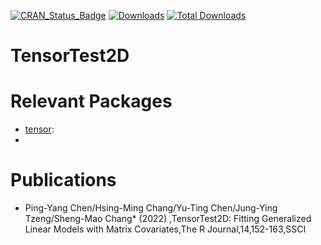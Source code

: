 [![CRAN_Status_Badge](http://www.r-pkg.org/badges/version/TensorTest2D)](
https://cran.r-project.org/package=TensorTest2D)
[![Downloads](https://cranlogs.r-pkg.org/badges/TensorTest2D)](https://CRAN.R-project.org/package=TensorTest2D)
[![Total Downloads](https://cranlogs.r-pkg.org/badges/grand-total/TensorTest2D?color=orange)](https://CRAN.R-project.org/package=TensorTest2D)

# TensorTest2D

# Relevant Packages
* [tensor](https://cran.r-project.org/web/packages/tensor/index.html): 
* 
# Publications

* Ping-Yang Chen/Hsing-Ming Chang/Yu-Ting Chen/Jung-Ying Tzeng/Sheng-Mao Chang* (2022) ,TensorTest2D: Fitting Generalized Linear Models with Matrix Covariates,The R Journal,14,152-163,SSCI
